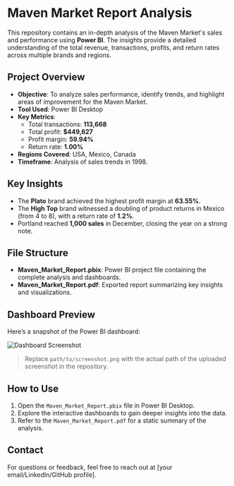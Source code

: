 # Maven Market Report Analysis

This repository contains an in-depth analysis of the Maven Market's sales and performance using **Power BI**. The insights provide a detailed understanding of the total revenue, transactions, profits, and return rates across multiple brands and regions.

## Project Overview

- **Objective**: To analyze sales performance, identify trends, and highlight areas of improvement for the Maven Market.
- **Tool Used**: Power BI Desktop
- **Key Metrics**:
  - Total transactions: **113,668**
  - Total profit: **$449,627**
  - Profit margin: **59.94%**
  - Return rate: **1.00%**
- **Regions Covered**: USA, Mexico, Canada
- **Timeframe**: Analysis of sales trends in 1998.

## Key Insights

- The **Plato** brand achieved the highest profit margin at **63.55%**.
- The **High Top** brand witnessed a doubling of product returns in Mexico (from 4 to 8), with a return rate of **1.2%**.
- Portland reached **1,000 sales** in December, closing the year on a strong note.

## File Structure

- **Maven_Market_Report.pbix**: Power BI project file containing the complete analysis and dashboards.
- **Maven_Market_Report.pdf**: Exported report summarizing key insights and visualizations.

## Dashboard Preview

Here’s a snapshot of the Power BI dashboard:

![Dashboard Screenshot](./path/to/screenshot.png)

> Replace `path/to/screenshot.png` with the actual path of the uploaded screenshot in the repository.

## How to Use

1. Open the `Maven_Market_Report.pbix` file in Power BI Desktop.
2. Explore the interactive dashboards to gain deeper insights into the data.
3. Refer to the `Maven_Market_Report.pdf` for a static summary of the analysis.

## Contact

For questions or feedback, feel free to reach out at [your email/LinkedIn/GitHub profile].
